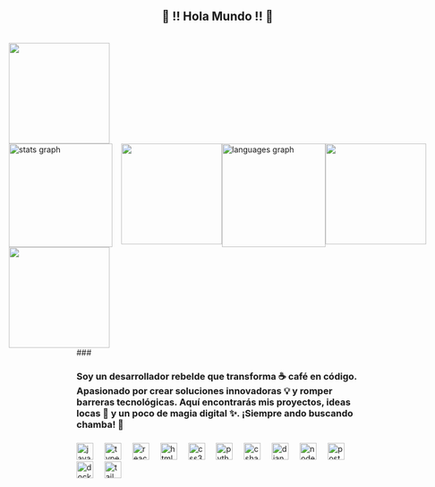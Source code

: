 <h2 align="center">👾 !! Hola Mundo !! 👾</h2>
<br clear="both">

<div style="display: flex; flex-direction: row; justify-content: center; align-items: center; gap: 1rem;">
    <div width="800">
        <img height="180" src="https://i.imgflip.com/65efzo.gif" />
        <img height="185" src="https://github-readme-stats.vercel.app/api?username=K2uci&hide_title=false&hide_rank=false&show_icons=true&include_all_commits=true&count_private=true&disable_animations=false&theme=dracula&locale=en&hide_border=false&order=1" alt="stats graph" />
        <img height="180" src="https://i.imgflip.com/65efzo.gif" />
    </div>
    <div width="800" style="display: flex;justify-content: space-between;">
        <img height="180" src="https://i.imgflip.com/65efzo.gif" />
        <img height="185" src="https://github-readme-stats.vercel.app/api/top-langs?username=K2uci&locale=en&hide_title=false&layout=compact&card_width=320&langs_count=5&theme=dracula&hide_border=false&order=2" alt="languages graph" />
        <img height="180" src="https://i.imgflip.com/65efzo.gif" />
    </div>
</div>
###

<h3 align="left">Soy un desarrollador rebelde que transforma ☕ café en código. Apasionado por crear soluciones
    innovadoras 💡 y romper barreras tecnológicas. Aquí encontrarás mis proyectos, ideas locas 🤪 y un poco de magia
    digital ✨. ¡Siempre ando buscando chamba! 🚀</h3>

###
<div align="left">
    <img src="https://cdn.jsdelivr.net/gh/devicons/devicon/icons/javascript/javascript-original.svg" height="30"
        alt="javascript logo" />
    <img width="12" />
    <img src="https://cdn.jsdelivr.net/gh/devicons/devicon/icons/typescript/typescript-original.svg" height="30"
        alt="typescript logo" />
    <img width="12" />
    <img src="https://cdn.jsdelivr.net/gh/devicons/devicon/icons/react/react-original.svg" height="30"
        alt="react logo" />
    <img width="12" />
    <img src="https://cdn.jsdelivr.net/gh/devicons/devicon/icons/html5/html5-original.svg" height="30"
        alt="html5 logo" />
    <img width="12" />
    <img src="https://cdn.jsdelivr.net/gh/devicons/devicon/icons/css3/css3-original.svg" height="30" alt="css3 logo" />
    <img width="12" />
    <img src="https://cdn.jsdelivr.net/gh/devicons/devicon/icons/python/python-original.svg" height="30"
        alt="python logo" />
    <img width="12" />
    <img src="https://cdn.jsdelivr.net/gh/devicons/devicon/icons/csharp/csharp-original.svg" height="30"
        alt="csharp logo" />
    <img width="12" />
    <img src="https://cdn.jsdelivr.net/gh/devicons/devicon/icons/django/django-plain.svg" height="30"
        alt="django logo" />
    <img width="12" />
    <img src="https://cdn.jsdelivr.net/gh/devicons/devicon/icons/nodejs/nodejs-original.svg" height="30"
        alt="nodejs logo" />
    <img width="12" />
    <img src="https://cdn.jsdelivr.net/gh/devicons/devicon/icons/postgresql/postgresql-original.svg" height="30"
        alt="postgresql logo" />
    <img width="12" />
    <img src="https://skillicons.dev/icons?i=docker" height="30" alt="docker logo" />
    <img width="12" />
    <img src="https://cdn.simpleicons.org/tailwindcss/06B6D4" height="30" alt="tailwindcss logo" />
</div>

###
